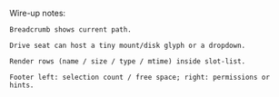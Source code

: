 

Wire-up notes:

    Breadcrumb shows current path.

    Drive seat can host a tiny mount/disk glyph or a dropdown.

    Render rows (name / size / type / mtime) inside slot-list.

    Footer left: selection count / free space; right: permissions or hints.